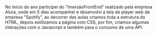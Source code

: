 No início do ano participei do "ImersãoFrontEnd" realizado pela empresa Alura, onde em 5 dias acompanhei e desenvolvi a tela de player web da empresa "Spotify", ao decorrer das aulas criamos toda a estrutura do HTML, depois estilizamos a página com CSS, por fim, criamos algumas interações com o Javascript e também para o consumo de uma API.
